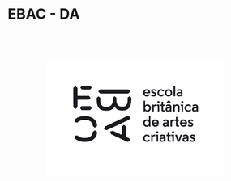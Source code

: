 # EBAC - DA
<h1 align="center">
<br>
  <img src="https://github.com/Calebe-Fernandes/assets/blob/main/ebac%20logo.png?raw=true" alt="EBAC" width="350">
<br>
<br>
</h1>
